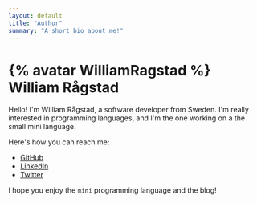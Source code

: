 ```yaml
---
layout: default
title: "Author"
summary: "A short bio about me!"
---
```


# {% avatar WilliamRagstad %} William Rågstad
Hello! I'm William Rågstad, a software developer from Sweden.
I'm really interested in programming languages, and I'm the one working on a the small mini language.

Here's how you can reach me:
* [GitHub](https://www.github.com/WilliamRagstad)
* [LinkedIn](https://www.linkedin.com/in/william-ragstad/)
* [Twitter](https://twitter.com/WilliamRagstad)

I hope you enjoy the `mini` programming language and the blog!